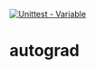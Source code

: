 [![Unittest - Variable](https://github.com/raminmohammadi/autograd/actions/workflows/testGradient_action.yml/badge.svg)](https://github.com/raminmohammadi/autograd/.github/workflows/pytest.yml)

# autograd
